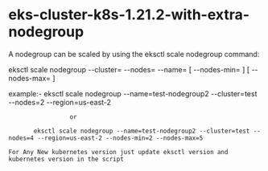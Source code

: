 # eks-cluster-k8s-1.21.2-with-extra-nodegroup

A nodegroup can be scaled by using the eksctl scale nodegroup command:

eksctl scale nodegroup --cluster=<clusterName> --nodes=<desiredCount> --name=<nodegroupName> [ --nodes-min=<minSize> ] [ --nodes-max=<maxSize> ]
  
example:-  eksctl scale nodegroup --name=test-nodegroup2 --cluster=test --nodes=2 --region=us-east-2
  
                     or 
  
           eksctl scale nodegroup --name=test-nodegroup2 --cluster=test --nodes=4 --region=us-east-2 --nodes-min=2 --nodes-max=5


  
  
  
  

```
For Any New kubernetes version just update eksctl version and kubernetes version in the script
```
